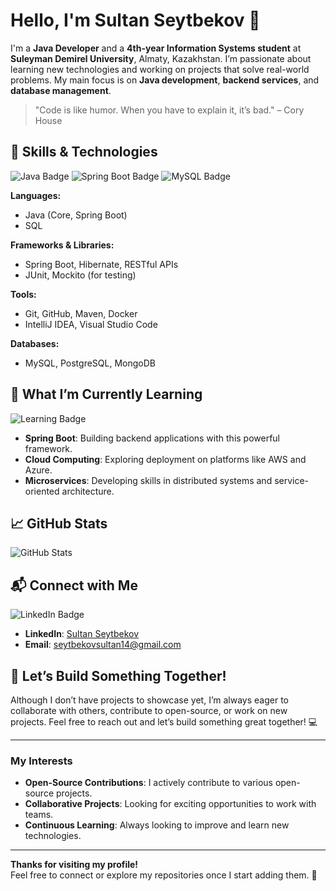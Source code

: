 # Hello, I'm Sultan Seytbekov 👋

I'm a **Java Developer** and a **4th-year Information Systems student** at **Suleyman Demirel University**, Almaty, Kazakhstan. I’m passionate about learning new technologies and working on projects that solve real-world problems. My main focus is on **Java development**, **backend services**, and **database management**.

> "Code is like humor. When you have to explain it, it’s bad." – Cory House

## 🔧 Skills & Technologies

![Java Badge](https://img.shields.io/badge/Java-ED8B00?style=flat&logo=java&logoColor=white)
![Spring Boot Badge](https://img.shields.io/badge/Spring%20Boot-6DB33F?style=flat&logo=springboot&logoColor=white)
![MySQL Badge](https://img.shields.io/badge/MySQL-4479A1?style=flat&logo=mysql&logoColor=white)

**Languages:**
- Java (Core, Spring Boot)
- SQL

**Frameworks & Libraries:**
- Spring Boot, Hibernate, RESTful APIs
- JUnit, Mockito (for testing)

**Tools:**
- Git, GitHub, Maven, Docker
- IntelliJ IDEA, Visual Studio Code

**Databases:**
- MySQL, PostgreSQL, MongoDB

## 🚀 What I’m Currently Learning

![Learning Badge](https://img.shields.io/badge/Learning-Spring%20Boot-blue?style=flat)
- **Spring Boot**: Building backend applications with this powerful framework.
- **Cloud Computing**: Exploring deployment on platforms like AWS and Azure.
- **Microservices**: Developing skills in distributed systems and service-oriented architecture.

## 📈 GitHub Stats

![GitHub Stats](https://github-readme-stats.vercel.app/api?username=yourusername&show_icons=true&hide_title=true&count_private=true&hide=prs)

## 📬 Connect with Me

![LinkedIn Badge](https://img.shields.io/badge/LinkedIn-Sultan%20Seytbekov-blue?style=flat&logo=linkedin&logoColor=white)
- **LinkedIn**: [Sultan Seytbekov](https://www.linkedin.com/in/sultan-seytbekov/)
- **Email**: [seytbekovsultan14@gmail.com](mailto:seytbekovsultan14@gmail.com)

## 🚀 Let’s Build Something Together!

Although I don’t have projects to showcase yet, I’m always eager to collaborate with others, contribute to open-source, or work on new projects. Feel free to reach out and let’s build something great together! 💻

---

### My Interests
- **Open-Source Contributions**: I actively contribute to various open-source projects.
- **Collaborative Projects**: Looking for exciting opportunities to work with teams.
- **Continuous Learning**: Always looking to improve and learn new technologies.

---

**Thanks for visiting my profile!**  
Feel free to connect or explore my repositories once I start adding them. 🚀
